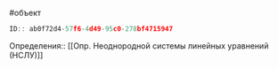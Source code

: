 #объект

```javascript
ID:: ab0f72d4-57f6-4d49-95c0-278bf4715947
```

Определения:: [[Опр. Неоднородной системы линейных уравнений (НСЛУ)]]